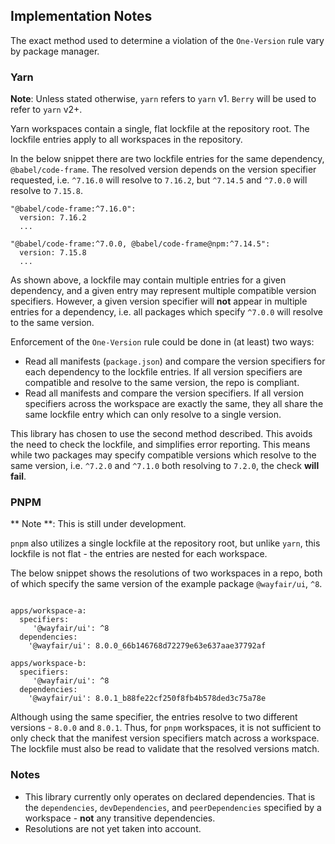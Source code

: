 ## Implementation Notes

The exact method used to determine a violation of the `One-Version` rule vary by package manager.

### Yarn

**Note**: Unless stated otherwise, `yarn` refers to `yarn` v1. `Berry` will be used to refer to `yarn` v2+.

Yarn workspaces contain a single, flat lockfile at the repository root. The lockfile entries apply to all workspaces in the repository.

In the below snippet there are two lockfile entries for the same dependency, `@babel/code-frame`. The resolved version depends on the version specifier requested, i.e. `^7.16.0` will resolve to `7.16.2`, but `^7.14.5` and `^7.0.0` will resolve to `7.15.8`.

```
"@babel/code-frame:^7.16.0":
  version: 7.16.2
  ...

"@babel/code-frame:^7.0.0, @babel/code-frame@npm:^7.14.5":
  version: 7.15.8
  ...
```

As shown above, a lockfile may contain multiple entries for a given dependency, and a given entry may represent multiple compatible version specifiers. However, a given version specifier will **not** appear in multiple entries for a dependency, i.e. all packages which specify `^7.0.0` will resolve to the same version.

Enforcement of the `One-Version` rule could be done in (at least) two ways:

- Read all manifests (`package.json`) and compare the version specifiers for each dependency to the lockfile entries. If all version specifiers are compatible and resolve to the same version, the repo is compliant.
- Read all manifests and compare the version specifiers. If all version specifiers across the workspace are exactly the same, they all share the same lockfile entry which can only resolve to a single version.

This library has chosen to use the second method described. This avoids the need to check the lockfile, and simplifies error reporting. This means while two packages may specify compatible versions which resolve to the same version, i.e. `^7.2.0` and `^7.1.0` both resolving to `7.2.0`, the check **will fail**.

### PNPM

** Note **: This is still under development.

`pnpm` also utilizes a single lockfile at the repository root, but unlike `yarn`, this lockfile is not flat - the entries are nested for each workspace.

The below snippet shows the resolutions of two workspaces in a repo, both of which specify the same version of the example package `@wayfair/ui`, `^8`.

```

apps/workspace-a:
  specifiers:
     '@wayfair/ui': ^8
  dependencies:
    '@wayfair/ui': 8.0.0_66b146768d72279e63e637aae37792af

apps/workspace-b:
  specifiers:
     '@wayfair/ui': ^8
  dependencies:
    '@wayfair/ui': 8.0.1_b88fe22cf250f8fb4b578ded3c75a78e
```

Although using the same specifier, the entries resolve to two different versions - `8.0.0` and `8.0.1`. Thus, for `pnpm` workspaces, it is not sufficient to only check that the manifest version specifiers match across a workspace. The lockfile must also be read to validate that the resolved versions match.


### Notes

- This library currently only operates on declared dependencies. That is the `dependencies`, `devDependencies`, and `peerDependencies` specified by a workspace - **not** any transitive dependencies.
- Resolutions are not yet taken into account.
